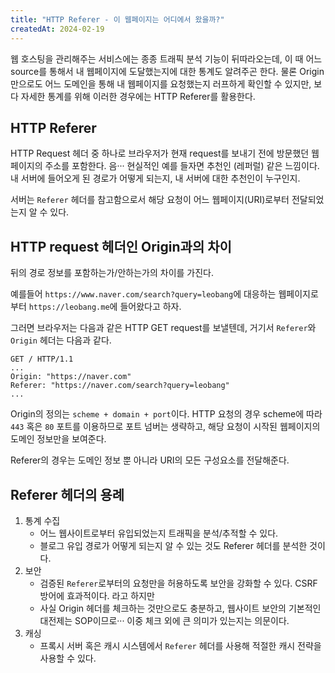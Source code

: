 ```yaml
---
title: "HTTP Referer - 이 웹페이지는 어디에서 왔을까?"
createdAt: 2024-02-19
---
```


웹 호스팅을 관리해주는 서비스에는 종종 트래픽 분석 기능이 뒤따라오는데, 이 때 어느 source를 통해서 내 웹페이지에 도달했는지에 대한 통계도 알려주곤 한다. 물론 Origin만으로도 어느 도메인을 통해 내 웹페이지를 요청했는지 러프하게 확인할 수 있지만, 보다 자세한 통계를 위해 이러한 경우에는 HTTP Referer를 활용한다.

## HTTP Referer 

HTTP Request 헤더 중 하나로 브라우저가 현재 request를 보내기 전에 방문했던 웹페이지의 주소를 포함한다. 음··· 현실적인 예를 들자면 추천인 (레퍼럴) 같은 느낌이다. 내 서버에 들어오게 된 경로가 어떻게 되는지, 내 서버에 대한 추천인이 누구인지. 

서버는 `Referer` 헤더를 참고함으로서 해당 요청이 어느 웹페이지(URI)로부터 전달되었는지 알 수 있다.  

## HTTP request 헤더인 Origin과의 차이

뒤의 경로 정보를 포함하는가/안하는가의 차이를 가진다.

예를들어 `https://www.naver.com/search?query=leobang`에 대응하는 웹페이지로부터 `https://leobang.me`에 들어왔다고 하자. 

그러면 브라우저는 다음과 같은 HTTP GET request를 보낼텐데, 거기서 `Referer`와 `Origin` 헤더는 다음과 같다.

```http
GET / HTTP/1.1
...
Origin: "https://naver.com"
Referer: "https://naver.com/search?query=leobang"
...
```

Origin의 정의는 `scheme + domain + port`이다. HTTP 요청의 경우 scheme에 따라 `443` 혹은 `80` 포트를 이용하므로 포트 넘버는 생략하고, 해당 요청이 시작된 웹페이지의 도메인 정보만을 보여준다.

Referer의 경우는 도메인 정보 뿐 아니라 URI의 모든 구성요소를 전달해준다. 

## Referer 헤더의 용례 

1. 통계 수집 
   - 어느 웹사이트로부터 유입되었는지 트래픽을 분석/추적할 수 있다.
   - 블로그 유입 경로가 어떻게 되는지 알 수 있는 것도 Referer 헤더를 분석한 것이다.
2. 보안
   - 검증된 `Referer`로부터의 요청만을 허용하도록 보안을 강화할 수 있다. CSRF 방어에 효과적이다. 라고 하지만
   - 사실 Origin 헤더를 체크하는 것만으로도 충분하고, 웹사이트 보안의 기본적인 대전제는 SOP이므로··· 이중 체크 외에 큰 의미가 있는지는 의문이다. 
3. 캐싱
   - 프록시 서버 혹은 캐시 시스템에서 `Referer` 헤더를 사용해 적절한 캐시 전략을 사용할 수 있다.
